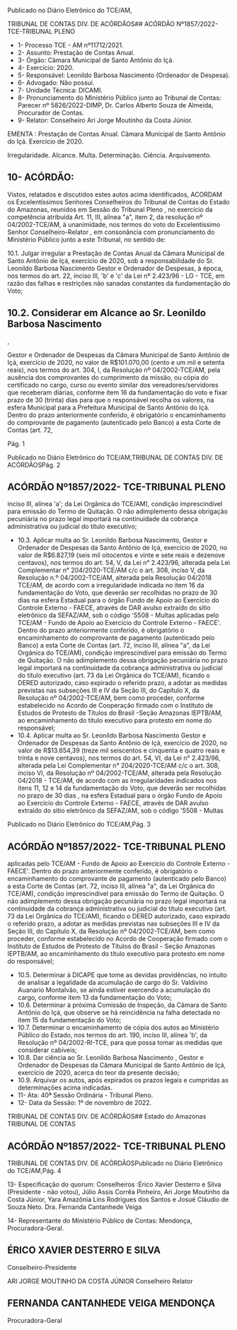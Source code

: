 Publicado  no  Diário  Eletrônico do TCE/AM,

TRIBUNAL DE CONTAS DIV. DE ACÓRDÃOS## ACÓRDÃO Nº1857/2022- TCE-TRIBUNAL PLENO

- 1- Processo TCE - AM nº11712/2021.
- 2- Assunto: Prestação de Contas Anual.
- 3- Órgão: Câmara Municipal de Santo Antônio do Içá.
- 4- Exercício: 2020.
- 5- Responsável: Leonildo Barbosa Nascimento (Ordenador de Despesa).
- 6- Advogado: Não possui.
- 7- Unidade Técnica: DICAMI.
- 8- Pronunciamento  do  Ministério  Público  junto  ao  Tribunal  de  Contas: Parecer  nº 5826/2022-DIMP, Dr. Carlos Alberto Souza de Almeida, Procurador de Contas.
- 9- Relator: Conselheiro Ari Jorge Moutinho da Costa Júnior.

EMENTA : Prestação  de  Contas  Anual. Câmara Municipal  de  Santo  Antônio  do  Içá.  Exercício  de 2020.

Irregularidade. Alcance. Multa. Determinação. Ciência. Arquivamento.

## 10-  ACÓRDÃO:

Vistos, relatados e discutidos estes autos acima identificados, ACORDAM os Excelentíssimos Senhores Conselheiros do Tribunal de Contas do Estado do Amazonas, reunidos em Sessão do Tribunal Pleno , no exercício da competência atribuída Art. 11, III, alínea "a", item 2, da resolução nº 04/2002-TCE/AM, à unanimidade, nos termos do voto do  Excelentíssimo  Senhor  Conselheiro-Relator ,  em  consonância com  pronunciamento do Ministério Público junto a este Tribunal, no sentido de:

10.1. Julgar irregular a Prestação de Contas Anual da  Câmara Municipal de  Santo  Antônio  de  Içá,  exercício  de  2020,  sob  a  responsabilidade do Sr. Leonildo Barbosa Nascimento Gestor e Ordenador de Despesas, à época, nos termos do art. 22, inciso III, 'b' e 'c' da Lei nº 2.423/96  -  LO  -  TCE,  em  razão  das  falhas  e  restrições  não  sanadas constantes da fundamentação do Voto;

## 10.2. Considerar  em  Alcance ao Sr.  Leonildo  Barbosa  Nascimento

,

Gestor  e  Ordenador  de  Despesas  da  Câmara  Municipal  de  Santo Antônio  de  Içá,  exercício  de  2020, no  valor  de R$101.070,00 (cento  e um  mil  e  setenta  reais),  nos  termos  do  art.  304,  I,  da  Resolução  nº 04/2002-TCE/AM, pela ausência dos comprovantes do cumprimento da missão,  ou  cópia  do  certificado  no  cargo,  curso  ou  evento  similar  dos vereadores/servidores  que  receberam  diárias,  conforme  item  16  da fundamentação  do  voto  e  fixar prazo  de  30  (trinta)  dias para  que  o responsável  recolha  os  valores,  na  esfera  Municipal  para  a Prefeitura Municipal  de  Santo  Antônio  do  Içá.  Dentro  do  prazo  anteriormente conferido, é obrigatório o encaminhamento do comprovante de pagamento (autenticado  pelo  Banco)  a  esta  Corte  de  Contas  (art.  72,

Pág. 1

Publicado  no  Diário  Eletrônico do TCE/AM,TRIBUNAL DE CONTAS DIV. DE ACÓRDÃOSPág. 2

## ACÓRDÃO Nº1857/2022- TCE-TRIBUNAL PLENO

inciso III, alínea 'a'; da Lei Orgânica do TCE/AM), condição imprescindível para emissão do Termo de Quitação. O não adimplemento dessa obrigação pecuniária no prazo legal importará na continuidade da cobrança administrativa ou judicial do título executivo;

- 10.3. Aplicar multa ao Sr. Leonildo  Barbosa  Nascimento, Gestor e Ordenador de Despesas da Santo Antônio de Içá, exercício de 2020, no valor de R$6.827,19 (seis mil oitocentos e vinte e sete reais e dezenove centavos), nos termos do art. 54, V, da Lei n° 2.423/96, alterada pela Lei Complementar  n°  204/2020-TCE/AM  c/c  o  art.  308,  inciso V, da Resolução  n.º  04/2002-TCE/AM,  alterada  pela  Resolução  04/2018  TCE/AM,  de  acordo  com  a  irregularidade  indicada  no  item  16  da fundamentação  do  Voto,  que  deverão  ser  recolhidas  no prazo  de  30 dias na esfera Estadual para o órgão Fundo de Apoio ao Exercício do Controle  Externo  -  FAECE,  através  de  DAR  avulso  extraído  do  sítio eletrônico  da  SEFAZ/AM,  sob  o  código  '5508  -  Multas  aplicadas  pelo TCE/AM - Fundo de Apoio ao Exercício do Controle Externo - FAECE'. Dentro do prazo anteriormente conferido, é obrigatório o encaminhamento  do  comprovante  de  pagamento  (autenticado  pelo Banco)  a  esta  Corte  de  Contas  (art.  72,  inciso  III,  alínea  "a",  da  Lei Orgânica do TCE/AM), condição imprescindível para emissão do Termo de Quitação. O não adimplemento dessa obrigação pecuniária no prazo legal importará na continuidade da cobrança administrativa ou judicial do título executivo (art. 73 da Lei Orgânica do TCE/AM), ficando o DERED autorizado, caso  expirado  o  referido prazo, a adotar  as  medidas previstas  nas  subseções  III  e  IV  da  Seção  III,  do  Capítulo  X,  da Resolução nº 04/2002-TCE/AM, bem como proceder, conforme estabelecido  no  Acordo  de  Cooperação  firmado  com  o  Instituto  de Estudos de Protesto de Títulos do Brasil -Seção  Amazonas  IEPTB/AM,  ao  encaminhamento  do  título  executivo  para  protesto  em nome do responsável;
- 10.4. Aplicar multa ao Sr. Leonildo Barbosa  Nascimento Gestor e Ordenador de Despesas da Santo Antônio de Içá, exercício de 2020, no valor de R$13.654,39 (treze mil seiscentos e cinquenta e quatro reais e trinta  e  nove  centavos),  nos  termos do art.  54, VI,  da  Lei  n°  2.423/96, alterada  pela  Lei  Complementar  n°  204/2020-TCE/AM  c/c  o  art.  308, inciso  VI,  da  Resolução  nº  04/2002-TCE/AM,  alterada  pela  Resolução 04/2018  -  TCE/AM,  de  acordo  com  as  irregularidades  indicados  nos itens 11, 12 e 14 da fundamentação do Voto, que deverão ser recolhidas no prazo de 30 dias , na esfera Estadual para o órgão Fundo de Apoio ao  Exercício  do  Controle  Externo  -  FAECE,  através  de  DAR  avulso extraído do sítio eletrônico da SEFAZ/AM, sob o código '5508 - Multas

Publicado  no  Diário  Eletrônico do TCE/AM,Pág. 3

## ACÓRDÃO Nº1857/2022- TCE-TRIBUNAL PLENO

aplicadas  pelo  TCE/AM  -  Fundo  de  Apoio  ao  Exercício  do  Controle Externo -FAECE'. Dentro do prazo anteriormente conferido, é obrigatório o encaminhamento do comprovante de pagamento (autenticado  pelo  Banco)  a  esta  Corte  de  Contas  (art.  72,  inciso  III, alínea "a", da Lei Orgânica do TCE/AM), condição imprescindível para emissão do Termo de Quitação. O não adimplemento dessa obrigação pecuniária  no  prazo  legal  importará  na  continuidade  da  cobrança administrativa ou judicial do título executivo (art. 73 da Lei Orgânica do TCE/AM), ficando o DERED autorizado, caso expirado o referido prazo, a adotar as medidas previstas nas subseções III e IV da Seção III, do Capítulo  X,  da  Resolução  nº  04/2002-TCE/AM,  bem  como  proceder, conforme  estabelecido  no  Acordo  de  Cooperação  firmado  com  o Instituto de Estudos de Protesto de Títulos do Brasil - Seção Amazonas IEPTB/AM,  ao  encaminhamento  do  título  executivo  para  protesto  em nome do responsável;

- 10.5. Determinar à DICAPE que tome as devidas providências, no intuito de analisar a legalidade da acumulação de cargo do Sr. Valdivino Auanario Montalvão, se ainda estiver exercendo a acumulação do cargo, conforme item 13 da fundamentação do Voto;
- 10.6. Determinar à  próxima  Comissão  de  Inspeção,  da  Câmara  de  Santo Antônio  do  Içá,  que  observe  se  há  reincidência  na  falha  detectada  no item 15 da fundamentação do Voto;
- 10.7. Determinar o encaminhamento de cópia dos autos ao Ministério Público do Estado, nos termos do art. 190, inciso III, alínea 'b', da Resolução nº 04/2002-RI-TCE,  para  que  possa  tomar  as  medidas  que  considerar cabíveis;
- 10.8. Dar ciência ao Sr. Leonildo Barbosa Nascimento , Gestor e Ordenador de Despesas da Câmara Municipal de Santo Antônio de Içá, exercício de 2020, acerca do teor da presente decisão;
- 10.9. Arquivar os  autos,  após  expirados  os  prazos  legais  e  cumpridas  as determinações acima indicadas.
- 11-  Ata: 40ª Sessão Ordinária - Tribunal Pleno.
- 12-  Data da Sessão: 1º de novembro de 2022.

TRIBUNAL DE CONTAS DIV. DE ACÓRDÃOS## Estado do Amazonas TRIBUNAL DE CONTAS

## ACÓRDÃO Nº1857/2022- TCE-TRIBUNAL PLENO

TRIBUNAL DE CONTAS DIV. DE ACÓRDÃOSPublicado  no  Diário  Eletrônico do TCE/AM,Pág. 4

13-  Especificação do quorum: Conselheiros :Érico Xavier Desterro e Silva (Presidente - não  votou),  Júlio  Assis  Corrêa  Pinheiro,  Ari  Jorge  Moutinho  da  Costa  Júnior,  Yara Amazônia Lins Rodrigues dos Santos e Josué Cláudio de Souza Neto. Dra. Fernanda Cantanhede Veiga

14-  Representante do Ministério Público de Contas: Mendonça, Procuradora-Geral.

## ÉRICO XAVIER DESTERRO E SILVA

Conselheiro-Presidente

ARI JORGE MOUTINHO DA COSTA JÚNIOR Conselheiro Relator

## FERNANDA CANTANHEDE VEIGA MENDONÇA

Procuradora-Geral